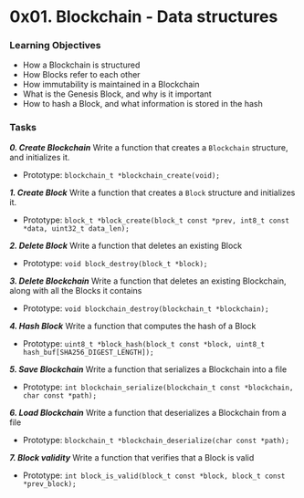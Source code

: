 # 0x01. Blockchain - Data structures

### Learning Objectives

- How a Blockchain is structured
- How Blocks refer to each other
- How immutability is maintained in a Blockchain
- What is the Genesis Block, and why is it important
- How to hash a Block, and what information is stored in the hash

### Tasks

_**0. Create Blockchain**_
Write a function that creates a `Blockchain` structure, and initializes it.
- Prototype: `blockchain_t *blockchain_create(void);`

_**1. Create Block**_
Write a function that creates a `Block` structure and initializes it.
- Prototype: `block_t *block_create(block_t const *prev, int8_t const *data, uint32_t data_len);`

_**2. Delete Block**_
Write a function that deletes an existing Block
- Prototype: `void block_destroy(block_t *block);`

_**3. Delete Blockchain**_
Write a function that deletes an existing Blockchain, along with all the Blocks it contains
- Prototype: `void blockchain_destroy(blockchain_t *blockchain);`

_**4. Hash Block**_
Write a function that computes the hash of a Block
- Prototype: `uint8_t *block_hash(block_t const *block, uint8_t hash_buf[SHA256_DIGEST_LENGTH]);`

_**5. Save Blockchain**_
Write a function that serializes a Blockchain into a file
- Prototype: `int blockchain_serialize(blockchain_t const *blockchain, char const *path);`

_**6. Load Blockchain**_
Write a function that deserializes a Blockchain from a file
- Prototype: `blockchain_t *blockchain_deserialize(char const *path);`

_**7. Block validity**_
Write a function that verifies that a Block is valid
- Prototype: `int block_is_valid(block_t const *block, block_t const *prev_block);`
